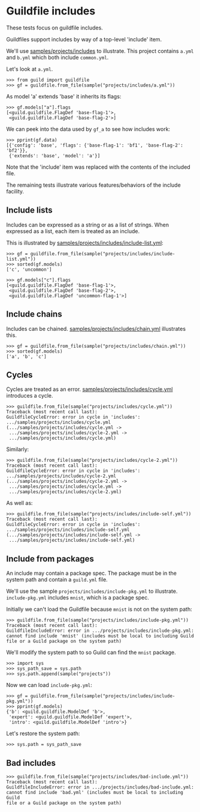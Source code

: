 # Guildfile includes

These tests focus on guildfile includes.

Guildfiles support includes by way of a top-level 'include' item.

We'll use [samples/projects/includes](samples/projects/includes) to
illustrate. This project contains `a.yml` and `b.yml` which both
include `common.yml`.

Let's look at `a.yml`.

    >>> from guild import guildfile
    >>> gf = guildfile.from_file(sample("projects/includes/a.yml"))

As model 'a' extends 'base' it inherits its flags:

    >>> gf.models["a"].flags
    [<guild.guildfile.FlagDef 'base-flag-1'>,
     <guild.guildfile.FlagDef 'base-flag-2'>]

We can peek into the data used by `gf_a` to see how includes work:

    >>> pprint(gf.data)
    [{'config': 'base', 'flags': {'base-flag-1': 'bf1', 'base-flag-2': 'bf2'}},
     {'extends': 'base', 'model': 'a'}]

Note that the 'include' item was replaced with the contents of the
included file.

The remaining tests illustrate various features/behaviors of the
include facility.

## Include lists

Includes can be expressed as a string or as a list of strings. When
expressed as a list, each item is treated as an include.

This is illustrated by
[samples/projects/includes/include-list.yml](samples/projects/includes/include-list.yml):

    >>> gf = guildfile.from_file(sample("projects/includes/include-list.yml"))
    >>> sorted(gf.models)
    ['c', 'uncommon']

    >>> gf.models["c"].flags
    [<guild.guildfile.FlagDef 'base-flag-1'>,
     <guild.guildfile.FlagDef 'base-flag-2'>,
     <guild.guildfile.FlagDef 'uncommon-flag-1'>]

## Include chains

Includes can be
chained. [samples/projects/includes/chain.yml](samples/projects/includes/chain.yml)
illustrates this.

    >>> gf = guildfile.from_file(sample("projects/includes/chain.yml"))
    >>> sorted(gf.models)
    ['a', 'b', 'c']

## Cycles

Cycles are treated as an
error. [samples/projects/includes/cycle.yml](samples/projects/includes/cycle.yml)
introduces a cycle.

    >>> guildfile.from_file(sample("projects/includes/cycle.yml"))
    Traceback (most recent call last):
    GuildfileCycleError: error in cycle in 'includes':
    .../samples/projects/includes/cycle.yml
    (.../samples/projects/includes/cycle.yml ->
     .../samples/projects/includes/cycle-2.yml ->
     .../samples/projects/includes/cycle.yml)

Similarly:

    >>> guildfile.from_file(sample("projects/includes/cycle-2.yml"))
    Traceback (most recent call last):
    GuildfileCycleError: error in cycle in 'includes':
    .../samples/projects/includes/cycle-2.yml
    (.../samples/projects/includes/cycle-2.yml ->
     .../samples/projects/includes/cycle.yml ->
     .../samples/projects/includes/cycle-2.yml)

As well as:

    >>> guildfile.from_file(sample("projects/includes/include-self.yml"))
    Traceback (most recent call last):
    GuildfileCycleError: error in cycle in 'includes':
    .../samples/projects/includes/include-self.yml
    (.../samples/projects/includes/include-self.yml ->
     .../samples/projects/includes/include-self.yml)

## Include from packages

An include may contain a package spec. The package must be in the
system path and contain a `guild.yml` file.

We'll use the sample `projects/includes/include-pkg.yml` to
illustrate. `include-pkg.yml` includes `mnist`, which is a package
spec.

Initially we can't load the Guildfile because `mnist` is not on the
system path:

    >>> guildfile.from_file(sample("projects/includes/include-pkg.yml"))
    Traceback (most recent call last):
    GuildfileIncludeError: error in .../projects/includes/include-pkg.yml:
    cannot find include 'mnist' (includes must be local to including Guild
    file or a Guild package on the system path)

We'll modify the system path to so Guild can find the `mnist` package.

    >>> import sys
    >>> sys_path_save = sys.path
    >>> sys.path.append(sample("projects"))

Now we can load `include-pkg.yml`:

    >>> gf = guildfile.from_file(sample("projects/includes/include-pkg.yml"))
    >>> pprint(gf.models)
    {'b': <guild.guildfile.ModelDef 'b'>,
     'expert': <guild.guildfile.ModelDef 'expert'>,
     'intro': <guild.guildfile.ModelDef 'intro'>}

Let's restore the system path:

    >>> sys.path = sys_path_save

## Bad includes

    >>> guildfile.from_file(sample("projects/includes/bad-include.yml"))
    Traceback (most recent call last):
    GuildfileIncludeError: error in .../projects/includes/bad-include.yml:
    cannot find include 'bad.yml' (includes must be local to including Guild
    file or a Guild package on the system path)
